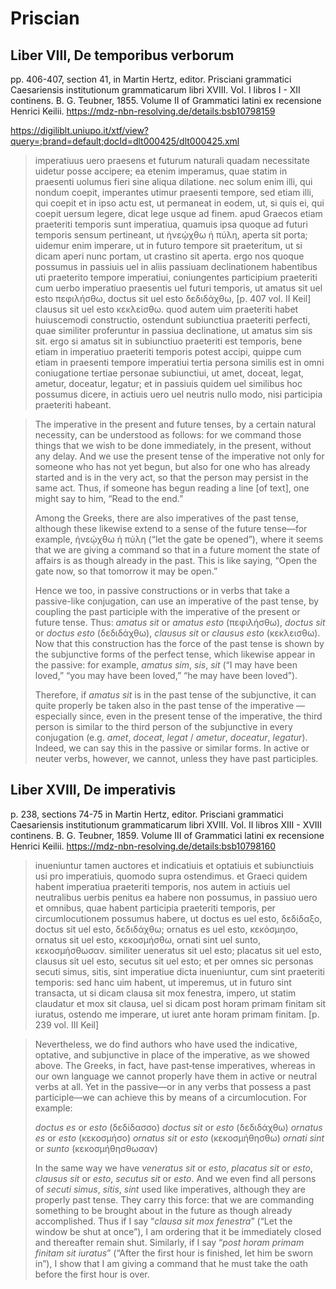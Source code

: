 # Priscian

## Liber VIII, De temporibus verborum

pp. 406-407, section 41, in Martin Hertz, editor. Prisciani grammatici Caesariensis institutionum grammaticarum libri XVIII. Vol. I libros I - XII continens. B. G. Teubner, 1855. Volume II of
Grammatici latini ex recensione Henrici Keilii. https://mdz-nbn-resolving.de/details:bsb10798159

https://digiliblt.uniupo.it/xtf/view?query=;brand=default;docId=dlt000425/dlt000425.xml

> imperatiuus uero praesens et futurum naturali quadam necessitate uidetur posse accipere; ea etenim imperamus, quae statim in praesenti uolumus fieri sine aliqua dilatione.
> nec solum enim illi, qui nondum coepit, imperantes utimur praesenti tempore, sed etiam illi, qui coepit et in ipso actu est, ut permaneat in eodem, ut,
> si quis ei, qui coepit uersum legere, dicat lege usque ad finem. apud Graecos etiam praeteriti temporis sunt imperatiua, quamuis ipsa quoque ad futuri temporis sensum pertineant, ut
> ἠνεῴχθω ἡ πύλη, aperta sit porta; uidemur enim imperare, ut in futuro tempore sit praeteritum, ut si dicam aperi nunc portam, ut crastino sit aperta. ergo nos quoque possumus in passiuis
> uel in aliis passiuam declinationem habentibus uti praeterito tempore imperatiui, coniungentes participium praeteriti cum uerbo imperatiuo praesentis uel futuri temporis, ut amatus sit uel
> esto πεφιλήσθω, doctus sit uel esto δεδιδάχθω, [p. 407 vol. II Keil] clausus sit uel esto κεκλείσθω. quod autem uim praeteriti habet huiuscemodi constructio, ostendunt subiunctiua praeteriti
> perfecti, quae similiter proferuntur in passiua declinatione, ut amatus sim sis sit. ergo si amatus sit in subiunctiuo praeteriti est temporis, bene etiam in imperatiuo praeteriti temporis
> potest accipi, quippe cum etiam in praesenti tempore imperatiui tertia persona similis est in omni coniugatione tertiae personae subiunctiui, ut amet, doceat, legat, ametur, doceatur,
> legatur; et in passiuis quidem uel similibus hoc possumus dicere, in actiuis uero uel neutris nullo modo, nisi participia praeteriti habeant.

> The imperative in the present and future tenses, by a certain natural necessity, can be understood as follows: for we command those things that we wish to be done immediately, in the
> present, without any delay. And we use the present tense of the imperative not only for someone who has not yet begun, but also for one who has already started and is in the very act,
> so that the person may persist in the same act. Thus, if someone has begun reading a line [of text], one might say to him, “Read to the end.”
>
> Among the Greeks, there are also imperatives of the past tense, although these likewise extend to a sense of the future tense—for example, ἠνεῴχθω ἡ πύλη (“let the gate be opened”),
> where it seems that we are giving a command so that in a future moment the state of affairs is as though already in the past. This is like saying, “Open the gate now, so that tomorrow it
> may be open.”
>
> Hence we too, in passive constructions or in verbs that take a passive-like conjugation, can use an imperative of the past tense, by coupling the past participle with the imperative of the
> present or future tense. Thus: *amatus sit* or *amatus esto* (πεφιλήσθω), *doctus sit* or *doctus esto* (δεδιδάχθω), *clausus sit* or *clausus esto* (κεκλεισθω). Now that this construction has the
> force of the past tense is shown by the subjunctive forms of the perfect tense, which likewise appear in the passive: for example, *amatus sim*, *sis*, *sit* (“I may have been loved,”
> “you may have been loved,” “he may have been loved”).
>
> Therefore, if *amatus sit* is in the past tense of the subjunctive, it can quite properly be taken also in the past tense of the imperative — especially since,
> even in the present tense of the imperative, the third person is similar to the third person of the subjunctive in every conjugation (e.g. *amet*, *doceat*, *legat* / *ametur*, *doceatur*,
> *legatur*). Indeed, we can say this in the passive or similar forms. In active or neuter verbs, however, we cannot, unless they have past participles.

## Liber XVIII, De imperativis

p. 238, sections 74-75 in Martin Hertz, editor. Prisciani grammatici Caesariensis institutionum grammaticarum libri XVIII. Vol. II libros XIII - XVIII continens. B. G. Teubner, 1859.
Volume III of Grammatici latini ex recensione Henrici Keilii. https://mdz-nbn-resolving.de/details:bsb10798160

> inueniuntur tamen auctores et indicatiuis et optatiuis et subiunctiuis usi pro imperatiuis, quomodo supra ostendimus. et Graeci quidem habent imperatiua praeteriti temporis, nos autem in
> actiuis uel neutralibus uerbis penitus ea habere non possumus, in passiuo uero et omnibus, quae habent participia praeteriti temporis, per circumlocutionem possumus habere, ut doctus es
> uel esto, δεδίδαξο, doctus sit uel esto, δεδιδάχθω; ornatus es uel esto, κεκόσμησο, ornatus sit uel esto, κεκοσμήσθω, ornati sint uel sunto, κεκοσμήσθωσαν. similiter ueneratus sit uel esto;
> placatus sit uel esto, clausus sit uel esto, secutus sit uel esto; et per omnes sic personas secuti simus, sitis, sint imperatiue dicta inueniuntur, cum sint praeteriti temporis: sed hanc
> uim habent, ut imperemus, ut in futuro sint transacta, ut si dicam clausa sit mox fenestra, impero, ut statim claudatur et mox sit clausa,
> uel si dicam post horam primam finitam sit iuratus, ostendo me imperare, ut iuret ante horam primam finitam. [p. 239 vol. III Keil]

> Nevertheless, we do find authors who have used the indicative, optative, and subjunctive in place of the imperative, as we showed above. The Greeks, in fact, have past‐tense imperatives,
> whereas in our own language we cannot properly have them in active or neutral verbs at all. Yet in the passive—or in any verbs that possess a past participle—we can achieve this by means of
> a circumlocution. For example:
>
> *doctus es* or *esto* (δεδίδασσο)
> *doctus sit* or *esto* (δεδιδάχθω)
> *ornatus es* or *esto* (κεκοσμήσο)
> *ornatus sit* or *esto* (κεκοσμήθησθω)
> *ornati sint* or *sunto* (κεκοσμήθησθωσαν)
> 
> In the same way we have *veneratus sit* or *esto*, *placatus sit* or *esto*, *clausus sit* or *esto*, *secutus sit* or *esto*.
> And we even find all persons of *secuti simus*, *sitis*, *sint* used like imperatives, although they are properly past tense.
> They carry this force: that we are commanding something to be brought about in the future as though already accomplished.
> Thus if I say “*clausa sit mox fenestra*” (“Let the window be shut at once”), I am ordering that it be immediately closed and thereafter remain shut.
> Similarly, if I say “*post horam primam finitam sit iuratus*” (“After the first hour is finished, let him be sworn in”),
> I show that I am giving a command that he must take the oath before the first hour is over.

